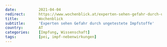 ```yaml
---
date:          2021-04-04
redirect:      https://www.wochenblick.at/experten-sehen-gefahr-durch-ungetestete-impfstoffe/
title:         Wochenblick
subtitle:      'Experten sehen Gefahr durch ungetestete Impfstoffe'
country:       AT
categories:    [Impfung, Wissenschaft]
tags:          [pei, impf-nebenwirkungen]
---
```


